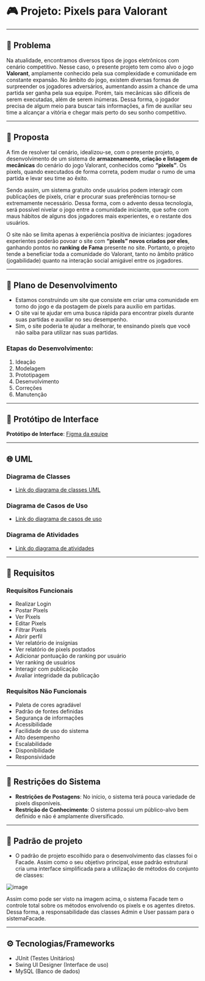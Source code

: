 # 🎮 Projeto: Pixels para Valorant

---

## 🚩 Problema

Na atualidade, encontramos diversos tipos de jogos eletrônicos com cenário competitivo. Nesse caso, o presente projeto tem como alvo o jogo **Valorant**, amplamente conhecido pela sua complexidade e comunidade em constante expansão. No âmbito do jogo, existem diversas formas de surpreender os jogadores adversários, aumentando assim a chance de uma partida ser ganha pela sua equipe. Porém, tais mecânicas são difíceis de serem executadas, além de serem inúmeras. Dessa forma, o jogador precisa de algum meio para buscar tais informações, a fim de auxiliar seu time a alcançar a vitória e chegar mais perto do seu sonho competitivo.

---

## 💭 Proposta

A fim de resolver tal cenário, idealizou-se, com o presente projeto, o desenvolvimento de um sistema de **armazenamento, criação e listagem de mecânicas** do cenário do jogo Valorant, conhecidos como **“pixels”**. Os pixels, quando executados de forma correta, podem mudar o rumo de uma partida e levar seu time ao êxito.

Sendo assim, um sistema gratuito onde usuários podem interagir com publicações de pixels, criar e procurar suas preferências tornou-se extremamente necessário. Dessa forma, com o advento dessa tecnologia, será possível nivelar o jogo entre a comunidade iniciante, que sofre com maus hábitos de alguns dos jogadores mais experientes, e o restante dos usuários. 

O site não se limita apenas à experiência positiva de iniciantes: jogadores experientes poderão povoar o site com **“pixels” novos criados por eles**, ganhando pontos no **ranking de Fama** presente no site. Portanto, o projeto tende a beneficiar toda a comunidade do Valorant, tanto no âmbito prático (jogabilidade) quanto na interação social amigável entre os jogadores.

---

## 📑 Plano de Desenvolvimento

- Estamos construindo um site que consiste em criar uma comunidade em torno do jogo e da postagem de pixels para auxílio em partidas.
- O site vai te ajudar em uma busca rápida para encontrar pixels durante suas partidas e auxiliar no seu desempenho.
- Sim, o site poderia te ajudar a melhorar, te ensinando pixels que você não saiba para utilizar nas suas partidas.

### Etapas do Desenvolvimento:

1. Ideação
2. Modelagem
3. Prototipagem
4. Desenvolvimento
5. Correções
6. Manutenção

---

## 🔗 Protótipo de Interface

**Protótipo de Interface**: [Figma da equipe](https://www.figma.com/design/rmMTx6g9mzQjB9UHYzb0C8/valorant-Pixels?node-id=181-16&node-type=frame&t=SydzxYLeVI49q579-0)

---

## 🌐 UML

### Diagrama de Classes

- [Link do diagrama de classes UML](https://drive.google.com/file/d/1QnOB6101JIuNYfOu7Ek7QZRlXy1AVc5e/view?usp=sharing)

### Diagrama de Casos de Uso

- [Link do diagrama de casos de uso](https://drive.google.com/file/d/1T7DzE3-ilWJ2j26tL81DRc8X7jpvIuex/view?usp=sharing)

### Diagrama de Atividades

- [Link do diagrama de atividades](https://drive.google.com/file/d/1SRqIw0qOqRWuWbNMXBUYD8gOQj7SXnC2/view?usp=sharing)

---

## 🧪 Requisitos

### Requisitos Funcionais

- Realizar Login
- Postar Pixels
- Ver Pixels
- Editar Pixels
- Filtrar Pixels
- Abrir perfil
- Ver relatório de insígnias
- Ver relatório de pixels postados
- Adicionar pontuação de ranking por usuário
- Ver ranking de usuários
- Interagir com publicação
- Avaliar integridade da publicação

### Requisitos Não Funcionais

- Paleta de cores agradável
- Padrão de fontes definidas
- Segurança de informações
- Acessibilidade
- Facilidade de uso do sistema
- Alto desempenho
- Escalabilidade
- Disponibilidade
- Responsividade

---

## 🚧 Restrições do Sistema

- **Restrições de Postagens**: No início, o sistema terá pouca variedade de pixels disponíveis.
- **Restrição de Conhecimento**: O sistema possui um público-alvo bem definido e não é amplamente diversificado.

---

## 🎲 Padrão de projeto

- O padrão de projeto escolhido para o desenvolvimento das classes foi o Facade. Assim como o seu objetivo principal, esse padrão estrutural cria uma interface simplificada para a utilização de métodos do conjunto de classes:

![image](https://github.com/user-attachments/assets/34149c5f-1f19-4a1f-82d4-a4e9b19ee7e0)

Assim como pode ser visto na imagem acima, o sistema Facade tem o controle total sobre os métodos envolvendo os pixels e os agentes diretos. Dessa forma, a responsabilidade das classes Admin e User passam para o sistemaFacade.

---

## ⚙️ Tecnologias/Frameworks

- JUnit (Testes Unitários)
- Swing UI Designer (Interface de uso)
- MySQL (Banco de dados)


